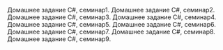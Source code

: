 Домашнее задание С#, семинар1.
Домашнее задание С#, семинар2.
Домашнее задание С#, семинар3.
Домашнее задание С#, семинар4.
Домашнее задание С#, семинар5.
Домашнее задание С#, семинар6.
Домашнее задание С#, семинар7.
Домашнее задание С#, семинар8.
Домашнее задание С#, семинар9.
